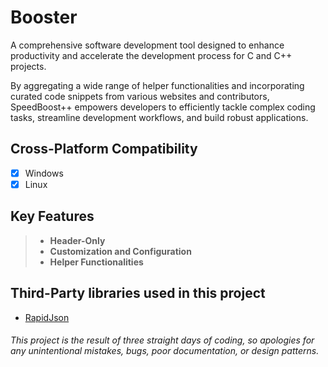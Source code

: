 # Booster

A comprehensive software development tool designed to enhance productivity and accelerate the development process for C and C++ projects.

By aggregating a wide range of helper functionalities and incorporating curated code snippets from various websites and contributors, SpeedBoost++ empowers developers to efficiently tackle complex coding tasks, streamline development workflows, and build robust applications.

## **Cross-Platform Compatibility**
- [x] Windows
- [x] Linux

## Key Features
> - **Header-Only**
> - **Customization and Configuration**
> - **Helper Functionalities**

## Third-Party libraries used in this project
- [RapidJson](https://github.com/Tencent/rapidjson)


###### This project is the result of three straight days of coding, so apologies for any unintentional mistakes, bugs, poor documentation, or design patterns.
